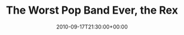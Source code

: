 ---
templateKey: event
guid: 08959c37-6eab-11ea-99c5-002590d1d1b0
date: 2010-09-17T21:30:00+00:00
eventTime: '9:30pm'
title: The Worst Pop Band Ever, the Rex
artist: The Worst Pop Band Ever
city: Toronto
venue: the Rex
group: The Worst Pop Band Ever
guests: Elizabeth Shepherd
---